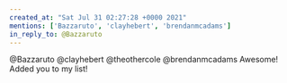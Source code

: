 ```yaml
---
created_at: "Sat Jul 31 02:27:28 +0000 2021"
mentions: ['Bazzaruto', 'clayhebert', 'brendanmcadams']
in_reply_to: @Bazzaruto
---
```


@Bazzaruto @clayhebert @theothercole @brendanmcadams Awesome! Added you to my list!